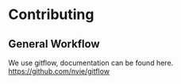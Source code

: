 # Contributing

## General Workflow

We use gitflow, documentation can be found here. https://github.com/nvie/gitflow